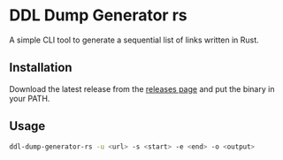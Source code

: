 # DDL Dump Generator rs

A simple CLI tool to generate a sequential list of links written in Rust.

## Installation

Download the latest release from the
[releases page](https://github.com/DaruZero/ddl-dump-generator-rs/releases) and
put the binary in your PATH.

## Usage

```bash
ddl-dump-generator-rs -u <url> -s <start> -e <end> -o <output>
```
